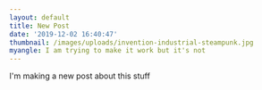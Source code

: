 ```yaml
---
layout: default
title: New Post
date: '2019-12-02 16:40:47'
thumbnail: /images/uploads/invention-industrial-steampunk.jpg
myangle: I am trying to make it work but it's not
---
```

I'm making a new post about this stuff
